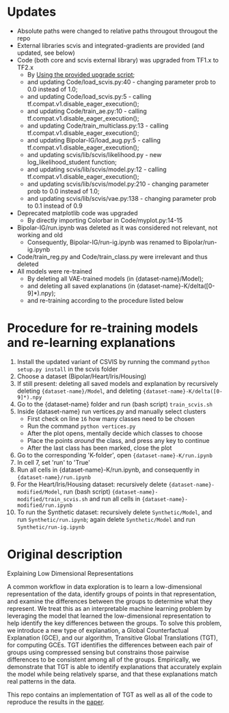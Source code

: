 # Updates

  * Absolute paths were changed to relative paths througout througout the repo
  * External libraries scvis and integrated-gradients are provided (and updated, see below)
  * Code (both core and scvis external library) was upgraded from TF1.x to TF2.x
    * By [Using the provided upgrade script](https://www.tensorflow.org/guide/upgrade);
    * and updating Code/load_scvis.py:40 - changing parameter prob to 0.0 instead of 1.0;
    * and updating Code/load_scvis.py:5 - calling tf.compat.v1.disable_eager_execution();
    * and updating Code/train_ae.py:10 - calling tf.compat.v1.disable_eager_execution();
    * and updating Code/train_multiclass.py:13 - calling tf.compat.v1.disable_eager_execution();
    * and updating Bipolar-IG/load_aug.py:5 - calling tf.compat.v1.disable_eager_execution();
    * and updating scvis/lib/scvis/likelihood.py - new log_likelihood_student function;
    * and updating scvis/lib/scvis/model.py:12 - calling tf.compat.v1.disable_eager_execution();
    * and updating scvis/lib/scvis/model.py:210 - changing parameter prob to 0.0 instead of 1.0;
    * and updating scvis/lib/scvis/vae.py:138 - changing parameter prob to 0.1 instead of 0.9
  * Deprecated matplotlib code was upgraded
    * By directly importing Colorbar in Code/myplot.py:14-15
  * Bipolar-IG/run.ipynb was deleted as it was considered not relevant, not working and old
    * Consequently, Bipolar-IG/run-ig.ipynb was renamed to Bipolar/run-ig.ipynb
  * Code/train_reg.py and Code/train_class.py were irrelevant and thus deleted
  * All models were re-trained
    * By deleting all VAE-trained models (in {dataset-name}/Model);
    * and deleting all saved explanations (in {dataset-name}-K/delta([0-9]*).npy);
    * and re-training according to the procedure listed below
    
# Procedure for re-training models and re-learning explanations
  
  1. Install the updated variant of CSVIS by running the command `python setup.py install` in the scvis folder
  2. Choose a dataset (Bipolar/Heart/Iris/Housing)
  3. If still present: deleting all saved models and explanation by recursively deleting `{dataset-name}/Model`, and deleting `{dataset-name}-K/delta([0-9]*).npy`
  4. Go to the {dataset-name} folder and run (bash script) `train_scvis.sh`
  5. Inside {dataset-name} run vertices.py and manually select clusters
     - First check on line `16` how many classes need to be chosen
     - Run the command `python vertices.py`
     - After the plot opens, mentally decide which classes to choose
     - Place the points _around_ the class, and press any key to continue
     - After the last class has been marked, close the plot
  6. Go to the corresponding 'K-folder', open `{dataset-name}-K/run.ipynb`
  7. In cell 7, set 'run' to 'True'
  8. Run all cells in {dataset-name}-K/run.ipynb, and consequently in `{dataset-name}/run.ipynb`
  9. For the Heart/Iris/Housing dataset: recursively delete `{dataset-name}-modified/Model`, run (bash script) `{dataset-name}-modified/train_scvis.sh` and run all cells in `{dataset-name}-modified/run.ipynb`
  10. To run the Synthetic dataset: recursively delete `Synthetic/Model`, and run `Synthetic/run.ipynb`; again delete `Synthetic/Model` and run `Synthetic/run-ig.ipynb`

# Original description

Explaining Low Dimensional Representations

A common workflow in data exploration is to learn a low-dimensional representation of the data, identify groups of points in that representation, and examine the differences between the groups to determine what they represent. 
We treat this as an interpretable machine learning problem by leveraging the model that learned the low-dimensional representation to help identify the key differences between the groups. 
To solve this problem, we introduce a new type of explanation, a Global Counterfactual Explanation (GCE), and our algorithm, Transitive Global Translations (TGT), for computing GCEs. 
TGT identifies the differences between each pair of groups using compressed sensing but constrains those pairwise differences to be consistent among all of the groups.
Empirically, we demonstrate that TGT is able to identify explanations that accurately explain the model while being relatively sparse, and that these explanations match real patterns in the data.


This repo contains an implementation of TGT as well as all of the code to reproduce the results in the [paper](https://proceedings.icml.cc/book/2020/hash/ccbd8ca962b80445df1f7f38c57759f0).  

